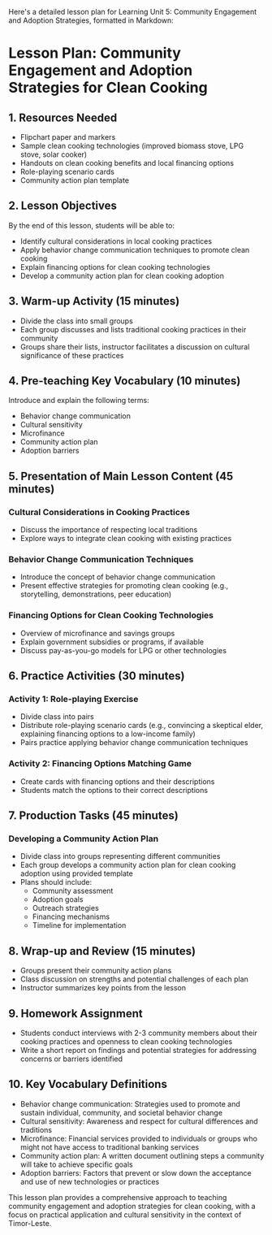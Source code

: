 Here's a detailed lesson plan for Learning Unit 5: Community Engagement and Adoption Strategies, formatted in Markdown:

# Lesson Plan: Community Engagement and Adoption Strategies for Clean Cooking

## 1. Resources Needed

- Flipchart paper and markers
- Sample clean cooking technologies (improved biomass stove, LPG stove, solar cooker)
- Handouts on clean cooking benefits and local financing options
- Role-playing scenario cards
- Community action plan template

## 2. Lesson Objectives

By the end of this lesson, students will be able to:
- Identify cultural considerations in local cooking practices
- Apply behavior change communication techniques to promote clean cooking
- Explain financing options for clean cooking technologies
- Develop a community action plan for clean cooking adoption

## 3. Warm-up Activity (15 minutes)

- Divide the class into small groups
- Each group discusses and lists traditional cooking practices in their community
- Groups share their lists, instructor facilitates a discussion on cultural significance of these practices

## 4. Pre-teaching Key Vocabulary (10 minutes)

Introduce and explain the following terms:
- Behavior change communication
- Cultural sensitivity
- Microfinance
- Community action plan
- Adoption barriers

## 5. Presentation of Main Lesson Content (45 minutes)

### Cultural Considerations in Cooking Practices
- Discuss the importance of respecting local traditions
- Explore ways to integrate clean cooking with existing practices

### Behavior Change Communication Techniques
- Introduce the concept of behavior change communication
- Present effective strategies for promoting clean cooking (e.g., storytelling, demonstrations, peer education)

### Financing Options for Clean Cooking Technologies
- Overview of microfinance and savings groups
- Explain government subsidies or programs, if available
- Discuss pay-as-you-go models for LPG or other technologies

## 6. Practice Activities (30 minutes)

### Activity 1: Role-playing Exercise
- Divide class into pairs
- Distribute role-playing scenario cards (e.g., convincing a skeptical elder, explaining financing options to a low-income family)
- Pairs practice applying behavior change communication techniques

### Activity 2: Financing Options Matching Game
- Create cards with financing options and their descriptions
- Students match the options to their correct descriptions

## 7. Production Tasks (45 minutes)

### Developing a Community Action Plan
- Divide class into groups representing different communities
- Each group develops a community action plan for clean cooking adoption using provided template
- Plans should include:
  * Community assessment
  * Adoption goals
  * Outreach strategies
  * Financing mechanisms
  * Timeline for implementation

## 8. Wrap-up and Review (15 minutes)

- Groups present their community action plans
- Class discussion on strengths and potential challenges of each plan
- Instructor summarizes key points from the lesson

## 9. Homework Assignment

- Students conduct interviews with 2-3 community members about their cooking practices and openness to clean cooking technologies
- Write a short report on findings and potential strategies for addressing concerns or barriers identified

## 10. Key Vocabulary Definitions

- Behavior change communication: Strategies used to promote and sustain individual, community, and societal behavior change
- Cultural sensitivity: Awareness and respect for cultural differences and traditions
- Microfinance: Financial services provided to individuals or groups who might not have access to traditional banking services
- Community action plan: A written document outlining steps a community will take to achieve specific goals
- Adoption barriers: Factors that prevent or slow down the acceptance and use of new technologies or practices

This lesson plan provides a comprehensive approach to teaching community engagement and adoption strategies for clean cooking, with a focus on practical application and cultural sensitivity in the context of Timor-Leste.